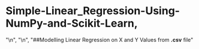 # Simple-Linear_Regression-Using-NumPy-and-Scikit-Learn,
"\n",
"\n",
"##Modelling Linear Regression on X and Y Values from **.csv** file"
